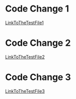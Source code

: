 # Code Change 1 
[LinkToTheTestFile1](https://github.com/Salam-Aboul-Hosn/markdown-parse/blob/main/test-file2.md)


# Code Change 2
[LinkToTheTestFile2](https://github.com/Salam-Aboul-Hosn/markdown-parse/blob/main/test-file5.md)


# Code Change 3
[LinkToTheTestFile3](https://github.com/Salam-Aboul-Hosn/markdown-parse/blob/main/test-file7.md)
